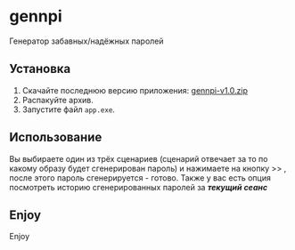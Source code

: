 # gennpi
Генератор забавных/надёжных паролей

## Установка

1. Скачайте последнюю версию приложения: [gennpi-v1.0.zip](gennp/releases/gennpi-v1.0.zip)
2. Распакуйте архив.
3. Запустите файл `app.exe`.

## Использование

Вы выбираете один из трёх сценариев (сценарий отвечает за то по какому образу будет сгенерирован пароль) и нажимаете на кнопку >> , после этого пароль сгенерируется - готово.
Также у вас есть опция посмотреть историю сгенерированных паролей за ***текущий сеанс***

## Enjoy

Enjoy

